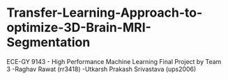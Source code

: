 # Transfer-Learning-Approach-to-optimize-3D-Brain-MRI-Segmentation

ECE-GY 9143 - High Performance Machine Learning 
Final Project
by Team 3  -Raghav Rawat (rr3418)
           -Utkarsh Prakash Srivastava (ups2006) 
